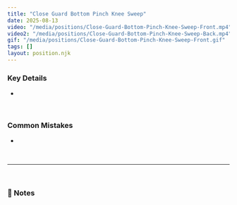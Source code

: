 ```yaml
---
title: "Close Guard Bottom Pinch Knee Sweep"
date: 2025-08-13
video: "/media/positions/Close-Guard-Bottom-Pinch-Knee-Sweep-Front.mp4"
video2: "/media/positions/Close-Guard-Bottom-Pinch-Knee-Sweep-Back.mp4"
gif: "/media/positions/Close-Guard-Bottom-Pinch-Knee-Sweep-Front.gif"
tags: []
layout: position.njk
---
```

### **Key Details**
- 

<br>

### **Common Mistakes**
- 

<br>

---

<br>

### **📝 Notes**

<br>
